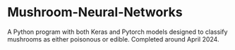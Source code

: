 # Mushroom-Neural-Networks
A Python program with both Keras and Pytorch models designed to classify mushrooms as either poisonous or edible. Completed around April 2024.
